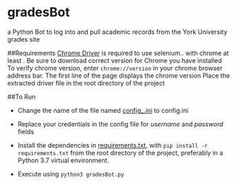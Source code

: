 # gradesBot
a Python Bot to log into and pull academic records from the York University grades site

##Requirements
[Chrome Driver](http://chromedriver.chromium.org/downloads) is required to use selenium.. with chrome at least . Be sure to download correct version for Chrome you have installed
To verify chrome version, enter `chrome://version` in your chrome browser address bar. The first line of the page displays the chrome version
Place the extracted driver file in the root directory of the project

##To Run 
- Change the name of the file named [config_.ini](./config_.ini) to config.ini

- Replace your credentials in the config file for *username* and *password* fields

- Install the dependencies in [requirements.txt](./requirements.txt), with `pip install -r requirements.txt` from the root directory of the project, preferably in a Python 3.7 virtual environment.

- Execute using `python3 gradesBot.py`
